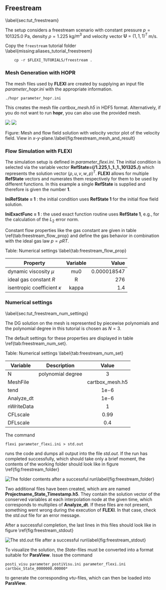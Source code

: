 ## Freestream
\label{sec:tut_freestream}

The setup considers a freestream scenario with constant pressure $p=101325.0$ Pa, density $\rho=1.225$ kg/$m^3$ and velocity vector $\textbf{U}=(1,1,1)^T$ m/s.

Copy the ``freestream`` tutorial folder \label{missing:aliases_tutorial_freestreem}

        cp -r $FLEXI_TUTORIALS/freestream .

### Mesh Generation with HOPR

The mesh files used by **FLEXI** are created by supplying an input file *parameter_hopr.ini* with the appropriate information.

    ./hopr parameter_hopr.ini

This creates the mesh file *cartbox_mesh.h5* in HDF5 format. Alternatively, if you do not want to run **hopr**, you can also use the provided mesh.

![](tutorials/00_freestream/freestream_mesh.png)     ![](tutorials/00_freestream/freestream_result.png)

Figure: Mesh and flow field solution with velocity vector plot of the velocity field. View in $x$-$y$-plane.\label{fig:freestream_mesh_and_result}


### Flow Simulation with FLEXI

The simulation setup is defined in *parameter_flexi.ini*. The initial condition is selected via the variable vector
**RefState=(/1.225,1.,1.,1.,101325./)** which represents the solution vector $(\rho, u, v, w, p)^T$. **FLEXI** allows for multiple 
**RefState** vectors and numerates them respectively for them to be used by different functions. In this example a single **RefState** is 
supplied and therefore is given the number **1**.


**IniRefState = 1** : the initial condition uses **RefState 1** for the initial flow field solution.

**IniExactFunc = 1** : the used exact function routine uses **RefState 1**, e.g., for the calculation of the $L_2$ error norm.

Constant flow properties like the gas constant are given in table \ref{tab:freestream_flow_prop} 
and define the gas behavior in combination with the ideal gas law $p=\rho R T$.

Table: Numerical settings \label{tab:freestream_flow_prop}

| Property                        | Variable      | Value       |
| ------------------------------- |:-------------:| -----------:|
| dynamic viscosity $\mu$         | mu0           | 0.000018547 |
| ideal gas constant $R$          | R             |  276        |
| isentropic coefficient $\kappa$ | kappa         |  1.4        |

### Numerical settings
\label{sec:tut_freestream_num_settings}

The DG solution on the mesh is represented by piecewise polynomials and the polynomial degree in this tutorial is chosen as $N=3$.

The default settings for these properties are displayed in table \ref{tab:freestream_num_set}. 

Table: Numerical settings \label{tab:freestream_num_set}

| Variable        | Description                            | Value         |
| --------------- |:--------------------------------------:|:-------------:|
| N               | polynomial degree                      | 3             |
| MeshFile        |                                        |cartbox_mesh.h5|
| tend            |                                        | 1e-6          |
| Analyze_dt      |                                        | 1e-6          |
| nWriteData      |                                        | 1             |
| CFLscale        |                                        | 0.99          |
| DFLscale        |                                        | 0.4           |


The command

~~~~~~~
flexi parameter_flexi.ini > std.out
~~~~~~~

runs the code and dumps all output into the file *std.out*. 
If the run has completed successfully, which should take only a brief moment, the contents of the working folder should look like in figure \ref{fig:freestream_folder}

![The folder contents after a successful run\label{fig:freestream_folder}](tutorials/00_freestream/freestream_folder.png)

Two additional files have been created, which are are named  **Projectname_State_Timestamp.h5**. They contain the solution vector of the conserved variables at each interpolation node at the given time, which corresponds to multiplies of **Analyze_dt**. If these files are not present, something went wrong during the execution of **FLEXI**. In that case, check the _std.out_ file for an error message. 

After a successful completion, the last lines in this files should look like in figure \ref{fig:freestream_stdout}

![The _std.out_ file after a successful run\label{fig:freestream_stdout}](tutorials/00_freestream/freestream_stdout.png)

To visualize the solution, the *State*-files must be converted into a format suitable for **ParaView**. Issue the command 

~~~~~~~
posti_visu parameter_postiVisu.ini parameter_flexi.ini cartbox_State_0000000.00000*
~~~~~~~
to generate the corresponding *vtu*-files, which can then be loaded into **ParaView**. 

